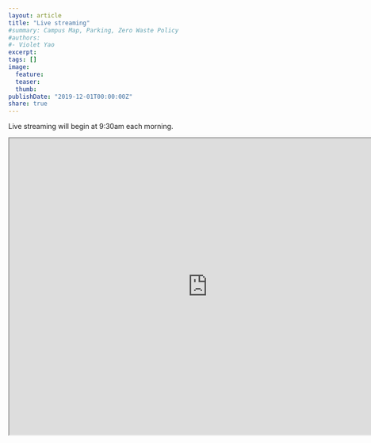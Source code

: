 ```yaml
---
layout: article
title: "Live streaming"
#summary: Campus Map, Parking, Zero Waste Policy
#authors:
#- Violet Yao
excerpt:
tags: []
image:
  feature:
  teaser:
  thumb:
publishDate: "2019-12-01T00:00:00Z"
share: true
---
```


Live streaming will begin at 9:30am each morning.

<iframe src="https://berkeley-haas.hosted.panopto.com/Panopto/Pages/Viewer.aspx?id=12245c2c-f7a3-46d3-82c1-ab170149570c" width="800" height="600"></iframe>
